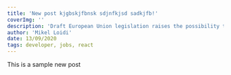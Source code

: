 ```yaml
---
title: 'New post kjgbskjfbnsk sdjnfkjsd sadkjfb!'
coverImg: ''
description: 'Draft European Union legislation raises the possibility that pre-installed Apple apps might be banned in Europe. Instead, consumers would be offered the option of installing them, creating a more level playing field between Apple and third-party developers offering competing apps.'
author: 'Mikel Loidi'
date: 13/09/2020
tags: developer, jobs, react
---
```


This is a sample new post
